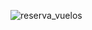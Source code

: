 ![reserva_vuelos](https://github.com/edumel20/Diagrama_Objetos/assets/145054591/4b035fd0-18f0-4dd0-ba40-0ebb8614b3df)
